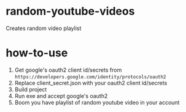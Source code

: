 # random-youtube-videos
Creates random video playlist

# how-to-use
1. Get google's oauth2 client id/secrets from `https://developers.google.com/identity/protocols/oauth2`
2. Replace client_secret.json with your oauth2 client id/secrets
3. Build project
4. Run exe and accept google's oauth2
5. Boom you have playlist of random youtube video in your account
